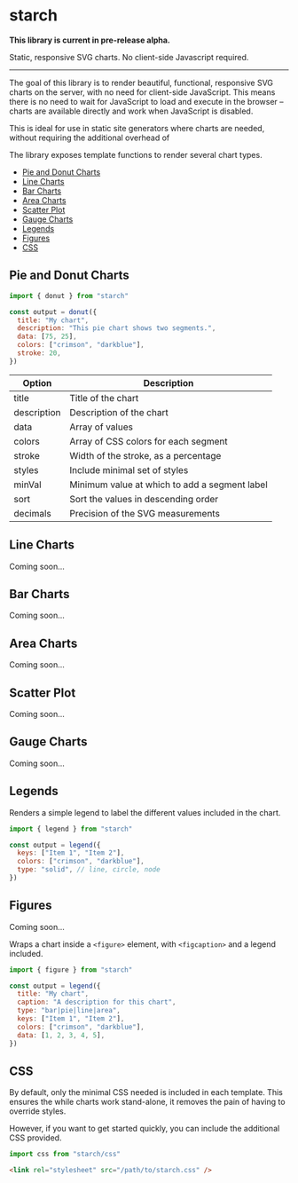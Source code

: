 # starch

**This library is current in pre-release alpha.**

Static, responsive SVG charts. No client-side Javascript required.

---

The goal of this library is to render beautiful, functional, responsive SVG charts on the server, with no need for client-side JavaScript. This means there is no need to wait for JavaScript to load and execute in the browser – charts are available directly and work when JavaScript is disabled.

This is ideal for use in static site generators where charts are needed, without requiring the additional overhead of

The library exposes template functions to render several chart types.

- [Pie and Donut Charts](#pie-and-donut-charts)
- [Line Charts](#line-charts)
- [Bar Charts](#bar-charts)
- [Area Charts](#area-charts)
- [Scatter Plot](#scatter-plot)
- [Gauge Charts](#gauge-charts)
- [Legends](#legends)
- [Figures](#figures)
- [CSS](#css)

## Pie and Donut Charts

```js
import { donut } from "starch"

const output = donut({
  title: "My chart",
  description: "This pie chart shows two segments.",
  data: [75, 25],
  colors: ["crimson", "darkblue"],
  stroke: 20,
})
```

| Option      | Description                                   |
| ----------- | --------------------------------------------- |
| title       | Title of the chart                            |
| description | Description of the chart                      |
| data        | Array of values                               |
| colors      | Array of CSS colors for each segment          |
| stroke      | Width of the stroke, as a percentage          |
| styles      | Include minimal set of styles                 |
| minVal      | Minimum value at which to add a segment label |
| sort        | Sort the values in descending order           |
| decimals    | Precision of the SVG measurements             |

## Line Charts

Coming soon…

## Bar Charts

Coming soon…

## Area Charts

Coming soon…

## Scatter Plot

Coming soon…

## Gauge Charts

Coming soon…

## Legends

Renders a simple legend to label the different values included in the chart.

```js
import { legend } from "starch"

const output = legend({
  keys: ["Item 1", "Item 2"],
  colors: ["crimson", "darkblue"],
  type: "solid", // line, circle, node
})
```

## Figures

Coming soon…

Wraps a chart inside a `<figure>` element, with `<figcaption>` and a legend included.

```js
import { figure } from "starch"

const output = legend({
  title: "My chart",
  caption: "A description for this chart",
  type: "bar|pie|line|area",
  keys: ["Item 1", "Item 2"],
  colors: ["crimson", "darkblue"],
  data: [1, 2, 3, 4, 5],
})
```

## CSS

By default, only the minimal CSS needed is included in each template. This ensures the while charts work stand-alone, it removes the pain of having to override styles.

However, if you want to get started quickly, you can include the additional CSS provided.

```js
import css from "starch/css"
```

```html
<link rel="stylesheet" src="/path/to/starch.css" />
```
